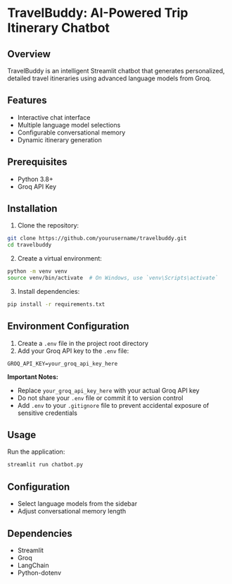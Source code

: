 # TravelBuddy: AI-Powered Trip Itinerary Chatbot

## Overview
TravelBuddy is an intelligent Streamlit chatbot that generates personalized, detailed travel itineraries using advanced language models from Groq.

## Features
- Interactive chat interface
- Multiple language model selections
- Configurable conversational memory
- Dynamic itinerary generation

## Prerequisites
- Python 3.8+
- Groq API Key

## Installation
1. Clone the repository:
```bash
git clone https://github.com/yourusername/travelbuddy.git
cd travelbuddy
```

2. Create a virtual environment:
```bash
python -m venv venv
source venv/bin/activate  # On Windows, use `venv\Scripts\activate`
```

3. Install dependencies:
```bash
pip install -r requirements.txt
```

## Environment Configuration
1. Create a `.env` file in the project root directory
2. Add your Groq API key to the `.env` file:
```
GROQ_API_KEY=your_groq_api_key_here
```
**Important Notes:**
- Replace `your_groq_api_key_here` with your actual Groq API key
- Do not share your `.env` file or commit it to version control
- Add `.env` to your `.gitignore` file to prevent accidental exposure of sensitive credentials

## Usage
Run the application:
```bash
streamlit run chatbot.py
```

## Configuration
- Select language models from the sidebar
- Adjust conversational memory length

## Dependencies
- Streamlit
- Groq
- LangChain
- Python-dotenv
